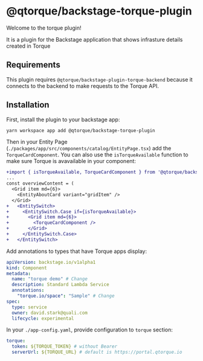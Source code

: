 # @qtorque/backstage-torque-plugin

Welcome to the torque plugin!

It is a plugin for the Backstage application that shows infrasture details created in Torque

## Requirements

This plugin requires `@qtorque/backstage-plugin-torque-backend` because it connects to the backend to make requests to the Torque API.

## Installation

First, install the plugin to your backstage app:

```bash
yarn workspace app add @qtorque/backstage-torque-plugin
```

Then in your Entity Page (`./packages/app/src/components/catalog/EntityPage.tsx`) add the `TorqueCardComponent`. You can also use the `isTorqueAvailable` function to make sure Torque is avavailable in your component:

```diff
+import { isTorqueAvailable, TorqueCardComponent } from '@qtorque/backstage-torque-plugin';
...
const overviewContent = (
  <Grid item md={6}>
    <EntityAboutCard variant="gridItem" />
  </Grid>
+   <EntitySwitch>
+     <EntitySwitch.Case if={isTorqueAvailable}>
+       <Grid item md={6}>
+         <TorqueCardComponent />
+       </Grid>
+     </EntitySwitch.Case>
+   </EntitySwitch>
```

Add annotations to types that have Torque apps display:

```yaml
apiVersion: backstage.io/v1alpha1
kind: Component
metadata:
  name: "torque demo" # Change
  description: Standard Lambda Service
  annotations:
    "torque.io/space": "Sample" # Change
spec:
  type: service
  owner: david.stark@quali.com
  lifecycle: experimental
```

In your `./app-config.yaml`, provide configuration to `torque` section:

```yaml
torque:
  token: ${TORQUE_TOKEN} # without Bearer
  serverUrl: ${TORQUE_URL} # default is https://portal.qtorque.io
```
